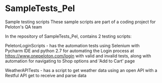 # SampleTests_Pel
Sample testing scripts
These sample scripts are part of a coding project for Peloton's QA team

In the repository of SampleTests_Pel, contains 2 testing scripts:

PeletonLoginScripts - has the automation tests using Selenium with Pycharm IDE and python 2.7
for automating the Login process at https://www.onepeloton.com/login with valid and invalid tests, along with automation
for navigating to Shop options and 'Add to Cart' page

WeatherAPITests - has a script to get weather data using an open API with a Restful API get to receive and parse data
